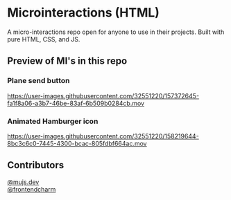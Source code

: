 # Microinteractions (HTML)
A micro-interactions repo open for anyone to use in their projects. Built with pure HTML, CSS, and JS. 

## Preview of MI's in this repo
### Plane send button
https://user-images.githubusercontent.com/32551220/157372645-fa1f8a06-a3b7-46be-83af-6b509b0284cb.mov

### Animated Hamburger icon
https://user-images.githubusercontent.com/32551220/158219644-8bc3c6c0-7445-4300-bcac-805fdbf664ac.mov

## Contributors
[@mujs.dev](https://www.instagram.com/mujs.dev/)
<br/>
[@frontendcharm](https://www.instagram.com/frontendcharm/)
